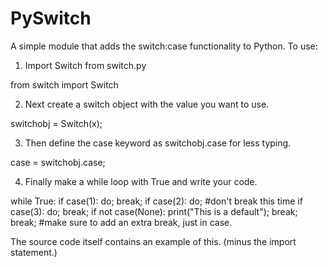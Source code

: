 PySwitch
========

A simple module that adds the switch:case functionality to Python.
 To use:
 1) Import Switch from switch.py

from switch import Switch

2) Next create a switch object with the value you want to use.

switchobj = Switch(x);

3) Then define the case keyword as switchobj.case for less typing.

case = switchobj.case;

4) Finally make a while loop with True and write your code.

while True:
  if case(1):
    do;
    break;
  if case(2):
    do;
    #don't break this time
  if case(3):
    do;
    break;
  if not case(None):
    print("This is a default");
    break;
  break; #make sure to add an extra break, just in case.


The source code itself contains an example of this. (minus the import statement.)

